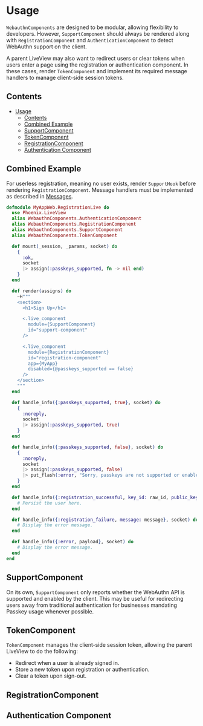 # Usage

`WebauthnComponents` are designed to be modular, allowing flexibility to developers. However, `SupportComponent` should always be rendered along with `RegistrationComponent` and `AuthenticationComponent` to detect WebAuthn support on the client.

A parent LiveView may also want to redirect users or clear tokens when users enter a page using the registration or authentication component. In these cases, render `TokenComponent` and implement its required message handlers to manage client-side session tokens.

## Contents

- [Usage](#usage)
  - [Contents](#contents)
  - [Combined Example](#combined-example)
  - [SupportComponent](#supportcomponent)
  - [TokenComponent](#tokencomponent)
  - [RegistrationComponent](#registrationcomponent)
  - [Authentication Component](#authentication-component)

## Combined Example

  For userless registration, meaning no user exists, render `SupportHook` before rendering `RegistrationComponent`. Message handlers must be implemented as described in [Messages](#module-messages).

<!-- TODO: Render auth and token components, add handlers -->

```elixir
defmodule MyAppWeb.RegistrationLive do
  use Phoenix.LiveView
  alias WebauthnComponents.AuthenticationComponent
  alias WebauthnComponents.RegistrationComponent
  alias WebauthnComponents.SupportComponent
  alias WebauthnComponents.TokenComponent

  def mount(_session, _params, socket) do
    {
      :ok,
      socket
      |> assign(:passkeys_supported, fn -> nil end)
    }
  end

  def render(assigns) do
    ~H"""
    <section>
      <h1>Sign Up</h1>

      <.live_component
        module={SupportComponent}
        id="support-component"
      />

      <.live_component
        module={RegistrationComponent}
        id="registration-component"
        app={MyApp}
        disabled={@passkeys_supported == false}
      />
    </section>
    """
  end

  def handle_info({:passkeys_supported, true}, socket) do
    {
      :noreply,
      socket
      |> assign(:passkeys_supported, true)
    }
  end

  def handle_info({:passkeys_supported, false}, socket) do
    {
      :noreply,
      socket
      |> assign(:passkeys_supported, false)
      |> put_flash(:error, "Sorry, passkeys are not supported or enabled by this browser.")
    }
  end

  def handle_info({:registration_successful, key_id: raw_id, public_key: public_key, user_handle: user_handle}, socket) do
    # Persist the user here.
  end

  def handle_info({:registration_failure, message: message}, socket) do
    # Display the error message.
  end

  def handle_info({:error, payload}, socket) do
    # Display the error message.
  end
end
```

## SupportComponent

On its own, `SupportComponent` only reports whether the WebAuthn API is supported and enabled by the client. This may be useful for redirecting users away from traditional authentication for businesses mandating Passkey usage whenever possible.

<!-- TODO: Add example SupportComponent code -->

## TokenComponent

`TokenComponent` manages the client-side session token, allowing the parent LiveView to do the following:

- Redirect when a user is already signed in.
- Store a new token upon registration or authentication.
- Clear a token upon sign-out.

<!-- TODO: Add example TokenComponent code -->

## RegistrationComponent

<!-- TODO: Add example RegistrationComponent code -->

## Authentication Component

<!-- TODO: Add example AuthenticationComponent code -->
